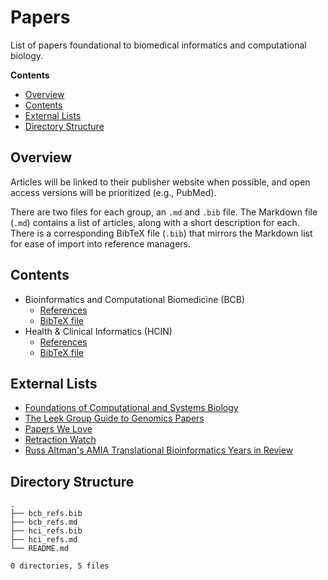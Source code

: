 # Papers

List of papers foundational to biomedical informatics and computational
biology.

**Contents**

- [Overview](#overview)
- [Contents](#contents)
- [External Lists](#external-lists)
- [Directory Structure](#directory-structure)

## Overview

Articles will be linked to their publisher website when possible, and open
access versions will be prioritized (e.g., PubMed).

There are two files for each group, an `.md` and `.bib` file. The Markdown file
(`.md`) contains a list of articles, along with a short description for each.
There is a corresponding BibTeX file (`.bib`) that mirrors the Markdown list
for ease of import into reference managers.

## Contents

- Bioinformatics and Computational Biomedicine (BCB)
    - [References](bcb_refs.md)
    - [BibTeX file](bcb_refs.bib)
- Health & Clinical Informatics (HCIN)
    - [References](hci_refs.md)
    - [BibTeX file](hci_refs.bib)

## External Lists

- [Foundations of Computational and Systems Biology](https://ocw.mit.edu/courses/biology/7-91j-foundations-of-computational-and-systems-biology-spring-2014/readings/)
- [The Leek Group Guide to Genomics Papers](https://github.com/jtleek/genomicspapers)
- [Papers We Love](https://github.com/papers-we-love/papers-we-love)
- [Retraction Watch](https://retractionwatch.com/)
- [Russ Altman's AMIA Translational Bioinformatics Years in Review](https://rbaltman.wordpress.com/)

## Directory Structure

```
.
├── bcb_refs.bib
├── bcb_refs.md
├── hci_refs.bib
├── hci_refs.md
└── README.md

0 directories, 5 files
```
